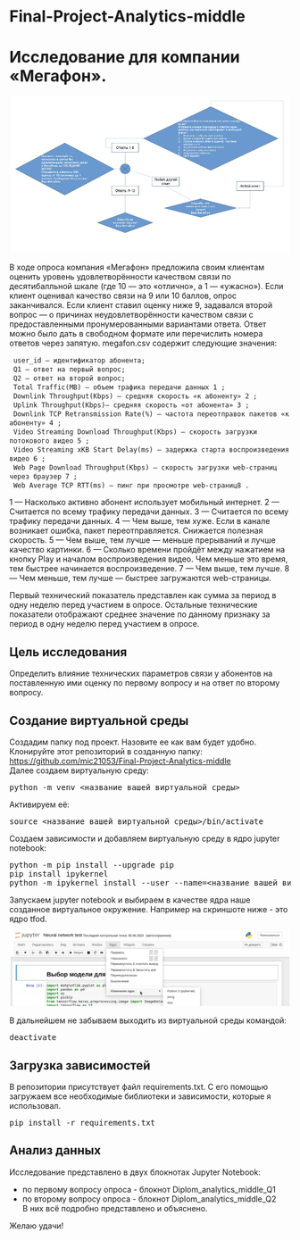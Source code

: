 # Final-Project-Analytics-middle
# Исследование для компании «Мегафон».

<p align="center"><img src="/imgs/Algoritm.png" width="500" alt="Алгоритм опроса"></p>

В ходе опроса компания «Мегафон» предложила своим клиентам оценить уровень удовлетворённости качеством связи по десятибалльной шкале (где 10 — это «отлично», а 1 — «ужасно»). Если клиент оценивал качество связи на 9 или 10 баллов, опрос заканчивался. Если клиент ставил оценку ниже 9, задавался второй вопрос — о причинах неудовлетворённости качеством связи с предоставленными пронумерованными вариантами ответа. Ответ можно было дать в свободном формате или перечислить номера ответов через запятую.
megafon.csv содержит следующие значения:

     user_id — идентификатор абонента;
     Q1 — ответ на первый вопрос;
     Q2 — ответ на второй вопрос;
     Total Traffic(MB) — объем трафика передачи данных 1 ;
     Downlink Throughput(Kbps) — средняя скорость «к абоненту» 2 ;
     Uplink Throughput(Kbps)— средняя скорость «от абонента» 3 ;
     Downlink TCP Retransmission Rate(%) — частота переотправок пакетов «к абоненту» 4 ;
     Video Streaming Download Throughput(Kbps) — скорость загрузки потокового видео 5 ;
     Video Streaming xKB Start Delay(ms) — задержка старта воспроизведения видео 6 ;
     Web Page Download Throughput(Kbps) — скорость загрузки web-страниц через браузер 7 ;
     Web Average TCP RTT(ms) — пинг при просмотре web-страниц8 .

1 — Насколько активно абонент использует мобильный интернет.
2 — Считается по всему трафику передачи данных.
3 — Считается по всему трафику передачи данных.
4 — Чем выше, тем хуже. Если в канале возникает ошибка, пакет переотправляется. Снижается полезная скорость.
5 — Чем выше, тем лучше — меньше прерываний и лучше качество картинки.
6 — Сколько времени пройдёт между нажатием на кнопку Play и началом воспроизведения видео. Чем меньше это время, тем быстрее начинается воспроизведение.
7 — Чем выше, тем лучше.
8 — Чем меньше, тем лучше — быстрее загружаются web-страницы.

Первый технический показатель представлен как сумма за период в одну неделю перед участием в опросе. Остальные технические показатели отображают среднее значение по данному признаку за период в одну неделю перед участием в опросе.
## Цель исследования
Определить влияние технических параметров связи у абонентов на поставленную ими оценку по первому вопросу и на ответ по второму вопросу.
## Создание виртуальной среды
Создадим папку под проект. Назовите ее как вам будет удобно. Клонируйте этот репозиторий в созданную папку: https://github.com/mic21053/Final-Project-Analytics-middle  
Далее создаем виртуальную среду:
<pre>
python -m venv <название вашей виртуальной среды>
</pre>
Активируем её:
<pre>
source <название вашей виртуальной среды>/bin/activate
</pre>
Создаем зависимости и добавляем виртуальную среду в ядро jupyter notebook:
<pre>
python -m pip install --upgrade pip
pip install ipykernel
python -m ipykernel install --user --name=<название вашей виртуальной среды>
</pre>
Запускаем jupyter notebook и выбираем в качестве ядра наше созданное виртуальное окружение. Например на скриншоте ниже - это ядро tfod.

<p align="center"><img src="/imgs/Jupyter_view.png" width="500" alt="Ядро"></p>

В дальнейшем не забываем выходить из виртуальной среды командой:
<pre>
deactivate
</pre>

## Загрузка зависимостей
В репозитории присутствует файл requirements.txt. С его помощью загружаем все необходимые библиотеки и зависимости, которые я использовал.
<pre>
pip install -r requirements.txt
</pre>

## Анализ данных
Исследование представлено в двух блокнотах Jupyter Notebook:
* по первому вопросу опроса - блокнот Diplom_analytics_middle_Q1
* по второму вопросу опроса - блокнот Diplom_analytics_middle_Q2<br>
В них всё подробно представлено и объяснено.

Желаю удачи!
